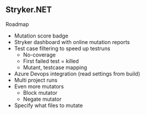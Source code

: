 ## Stryker.NET
Roadmap
* Mutation score badge
* Stryker dashboard with online mutation reports
* Test case filtering to speed up testruns
    * No-coverage
    * First failed test = killed
    * Mutant, testcase mapping
* Azure Devops integration (read settings from build)
* Multi project runs
* Even more mutators
    * Block mutator
    * Negate mutator
* Specify what files to mutate
